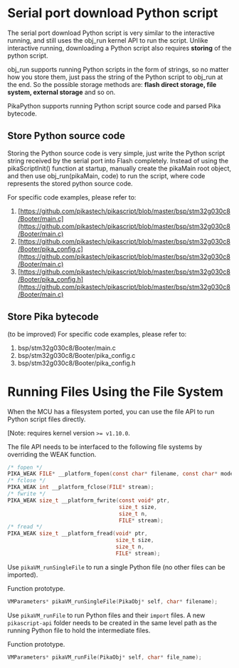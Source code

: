# Serial port download Python script

The serial port download Python script is very similar to the interactive running, and still uses the obj_run kernel API to run the script. Unlike interactive running, downloading a Python script also requires **storing** of the python script.
​

obj_run supports running Python scripts in the form of strings, so no matter how you store them, just pass the string of the Python script to obj_run at the end. So the possible storage methods are: **flash direct storage, file system, external storage** and so on.


PikaPython supports running Python script source code and parsed Pika bytecode.
## Store Python source code
Storing the Python source code is very simple, just write the Python script string received by the serial port into Flash completely. Instead of using the pikaScriptInit() function at startup, manually create the pikaMain root object, and then use obj_run(pikaMain, code) to run the script, where code represents the stored python source code.


For specific code examples, please refer to:

1. [https://github.com/pikastech/pikascript/blob/master/bsp/stm32g030c8/Booter/main.c](https://github.com/pikastech/pikascript/blob/master/bsp/stm32g030c8/Booter/main.c)
1. [https://github.com/pikastech/pikascript/blob/master/bsp/stm32g030c8/Booter/pika_config.c](https://github.com/pikastech/pikascript/blob/master/bsp/stm32g030c8/Booter/main.c)
1. [https://github.com/pikastech/pikascript/blob/master/bsp/stm32g030c8/Booter/pika_config.h](https://github.com/pikastech/pikascript/blob/master/bsp/stm32g030c8/Booter/main.c)
## Store Pika bytecode
(to be improved)
For specific code examples, please refer to:

1. bsp/stm32g030c8/Booter/main.c
1. bsp/stm32g030c8/Booter/pika_config.c
1. bsp/stm32g030c8/Booter/pika_config.h


# Running Files Using the File System

When the MCU has a filesystem ported, you can use the file API to run Python script files directly.

[Note: requires kernel version `>= v1.10.0`.

The file API needs to be interfaced to the following file systems by overriding the WEAK function.

``` C
/* fopen */
PIKA_WEAK FILE* __platform_fopen(const char* filename, const char* modes);
/* fclose */
PIKA_WEAK int __platform_fclose(FILE* stream);
/* fwrite */
PIKA_WEAK size_t __platform_fwrite(const void* ptr,
                                   size_t size,
                                   size_t n,
                                   FILE* stream);
/* fread */
PIKA_WEAK size_t __platform_fread(void* ptr,
                                  size_t size,
                                  size_t n,
                                  FILE* stream);
```

Use `pikaVM_runSingleFile` to run a single Python file (no other files can be imported).

Function prototype.

``` C
VMParameters* pikaVM_runSingleFile(PikaObj* self, char* filename);
```

Use `pikaVM_runFile` to run Python files and their `import` files. A new `pikascript-api` folder needs to be created in the same level path as the running Python file to hold the intermediate files.

Function prototype.

``` C
VMParameters* pikaVM_runFile(PikaObj* self, char* file_name);
```
